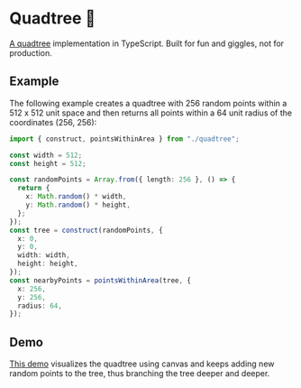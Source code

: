 # Quadtree 🌳

[A quadtree](https://en.wikipedia.org/wiki/Quadtree) implementation in TypeScript. Built for fun and giggles, not for production.

## Example

The following example creates a quadtree with 256 random points within a 512 x 512 unit space and then returns all points within a 64 unit radius of the coordinates (256, 256):

```typescript
import { construct, pointsWithinArea } from "./quadtree";

const width = 512;
const height = 512;

const randomPoints = Array.from({ length: 256 }, () => {
  return {
    x: Math.random() * width,
    y: Math.random() * height,
  };
});
const tree = construct(randomPoints, {
  x: 0,
  y: 0,
  width: width,
  height: height,
});
const nearbyPoints = pointsWithinArea(tree, {
  x: 256,
  y: 256,
  radius: 64,
});
```

## Demo

[This demo](https://lamsa.dev/quadtree/) visualizes the quadtree using canvas and keeps adding new random points to the tree, thus branching the tree deeper and deeper.
